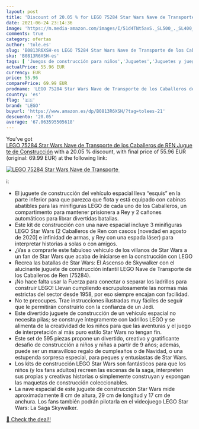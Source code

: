 ```yaml
---
layout: post
title: 'Discount of 20.05 % for LEGO 75284 Star Wars Nave de Transporte '
date: 2021-06-24 23:14:36
image: 'https://m.media-amazon.com/images/I/51d4TNt5axS._SL500_._SL400_.jpg'
comments: true
category: ofertas
author: 'tole.es'
slug: 'B0813R6XSH-es LEGO 75284 Star Wars Nave de Transporte de los Caballeros...'
sku: 'B0813R6XSH-es'
tags: [ 'Juegos de construcción para niños','Juguetes','Juguetes y juegos','lego', ]
actualPrice: 55.96 EUR
currency: EUR
price: 55.96
comparePrice: 69.99 EUR
prodname: 'LEGO 75284 Star Wars Nave de Transporte de los Caballeros de REN Juguete de Construcción'
country: 'es'
flag: '🇪🇸'
brand: 'LEGO'
buyurl: 'https://www.amazon.es/dp/B0813R6XSH/?tag=tolees-21'
descuento: '20.05'
average: '67.063595505618'
---
```


You've got [LEGO 75284 Star Wars Nave de Transporte de los Caballeros de REN Juguete de Construcción](https://www.amazon.es/dp/B0813R6XSH/?tag=tolees-21) with a  20.05 % discount, with final price of 55.96 EUR (original: 69.99 EUR) at the following link:

[![LEGO 75284 Star Wars Nave de Transporte ](https://m.media-amazon.com/images/I/51d4TNt5axS._SL500_._SL400_.jpg)](https://www.amazon.es/dp/B0813R6XSH/?tag=tolees-21)

ℹ️:

- El juguete de construcción del vehículo espacial lleva “esquís” en la parte inferior para que parezca que flota y está equipado con cabinas abatibles para las minifiguras LEGO de cada uno de los Caballeros, un compartimento para mantener prisionera a Rey y 2 cañones automáticos para librar divertidas batallas.
- Este kit de construcción con una nave espacial incluye 3 minifiguras LEGO Star Wars (2 Caballeros de Ren con cascos [novedad en agosto de 2020] e infinidad de armas, y Rey con una espada láser) para interpretar historias a solas o con amigos.
- ¿Vas a comprarle este fabuloso vehículo de los villanos de Star Wars a un fan de Star Wars que acaba de iniciarse en la construcción con LEGO
- Recrea las batallas de Star Wars: El Ascenso de Skywalker con el alucinante juguete de construcción infantil LEGO Nave de Transporte de los Caballeros de Ren (75284).
- ¡No hace falta usar la Fuerza para conectar o separar los ladrillos para construir LEGO! Llevan cumpliendo escrupulosamente las normas más estrictas del sector desde 1958, por eso siempre encajan con facilidad.
- No te preocupes. Trae instrucciones ilustradas muy fáciles de seguir que le permitirán construirlo con la confianza de un Jedi.
- Este divertido juguete de construcción de un vehículo espacial no necesita pilas; se construye íntegramente con ladrillos LEGO y se alimenta de la creatividad de los niños para que las aventuras y el juego de interpretación al más puro estilo Star Wars no tengan fin.
- Este set de 595 piezas propone un divertido, creativo y gratificante desafío de construcción a niños y niñas a partir de 9 años; además, puede ser un maravilloso regalo de cumpleaños o de Navidad, o una estupenda sorpresa especial, para peques y entusiastas de Star Wars.
- Los kits de construcción LEGO Star Wars son fantásticos para que los niños (y los fans adultos) recreen las escenas de la saga, interpreten sus propias y creativas historias o simplemente construyan y expongan las maquetas de construcción coleccionables.
- La nave espacial de este juguete de construcción Star Wars mide aproximadamente 8 cm de altura, 29 cm de longitud y 17 cm de anchura. Los fans también podrán pilotarla en el videojuego LEGO Star Wars: La Saga Skywalker.

[🛒 Check the deal!!](https://www.amazon.es/dp/B0813R6XSH/?tag=tolees-21)
